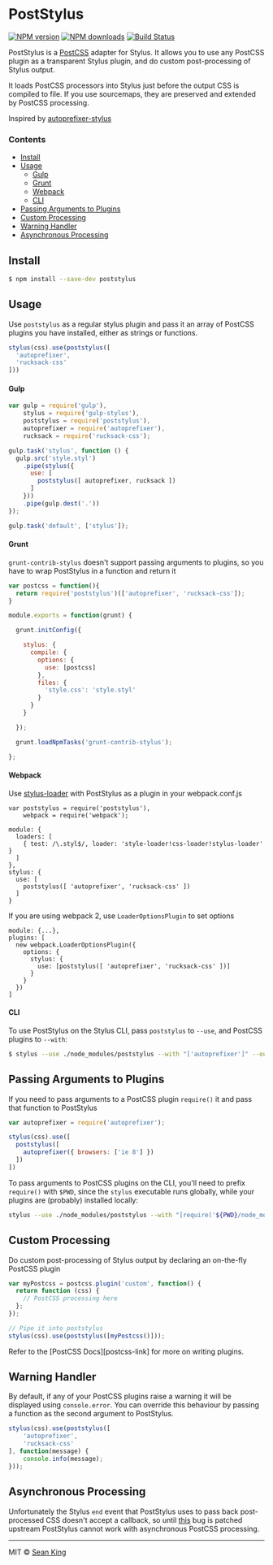 # PostStylus
[![NPM version][npm-image]][npm-url] [![NPM downloads][downloads-badge]][npm-url] [![Build Status][travis-image]][travis-url]

PostStylus is a [PostCSS][postcss] adapter for Stylus. It allows you to use any PostCSS plugin as a transparent Stylus plugin, and do custom post-processing of Stylus output.

It loads PostCSS processors into Stylus just before the output CSS is compiled to file. If you use sourcemaps, they are preserved and extended by PostCSS processing.

Inspired by [autoprefixer-stylus][autoprefixer-stylus]

### Contents

- [Install](#install)
- [Usage](#usage)
  - [Gulp](#gulp)
  - [Grunt](#grunt)
  - [Webpack](#webpack)
  - [CLI](#cli)
- [Passing Arguments to Plugins](#passing-arguments-to-plugins)
- [Custom Processing](#custom-processing)
- [Warning Handler](#warning-handler)
- [Asynchronous Processing](#asynchronous-processing)

## Install

```sh
$ npm install --save-dev poststylus
```

## Usage

Use `poststylus` as a regular stylus plugin and pass it an array of PostCSS plugins you have installed, either as strings or functions.

```js
stylus(css).use(poststylus([
  'autoprefixer',
  'rucksack-css'
]))
```

#### Gulp

```js
var gulp = require('gulp'),
    stylus = require('gulp-stylus'),
    poststylus = require('poststylus'),
    autoprefixer = require('autoprefixer'),
    rucksack = require('rucksack-css');

gulp.task('stylus', function () {
  gulp.src('style.styl')
    .pipe(stylus({
      use: [
        poststylus([ autoprefixer, rucksack ])
      ]
    }))
    .pipe(gulp.dest('.'))
});

gulp.task('default', ['stylus']);
```

#### Grunt

`grunt-contrib-stylus` doesn't support passing arguments to plugins, so you have to wrap PostStylus in a function and return it

``` js
var postcss = function(){
  return require('poststylus')(['autoprefixer', 'rucksack-css']);
}

module.exports = function(grunt) {

  grunt.initConfig({

    stylus: {
      compile: {
        options: {
          use: [postcss]
        },
        files: {
          'style.css': 'style.styl'
        }
      }
    }

  });

  grunt.loadNpmTasks('grunt-contrib-stylus');

};
```

#### Webpack

Use [stylus-loader][stylus-loader] with PostStylus as a plugin in your webpack.conf.js

```
var poststylus = require('poststylus'),
    webpack = require('webpack');

module: {
  loaders: [
    { test: /\.styl$/, loader: 'style-loader!css-loader!stylus-loader' }
  ]
},
stylus: {
  use: [
    poststylus([ 'autoprefixer', 'rucksack-css' ])
  ]
}
```

If you are using webpack 2, use `LoaderOptionsPlugin` to set options

```
module: {...},
plugins: [
  new webpack.LoaderOptionsPlugin({
    options: {
      stylus: {
        use: [poststylus([ 'autoprefixer', 'rucksack-css' ])]
      }
    }
  })
]
```

#### CLI

To use PostStylus on the Stylus CLI, pass `poststylus` to `--use`, and PostCSS plugins to `--with`:

```sh
$ stylus --use ./node_modules/poststylus --with "['autoprefixer']" --out test.css < test.styl
```

## Passing Arguments to Plugins

If you need to pass arguments to a PostCSS plugin `require()` it and pass that function to PostStylus

```js
var autoprefixer = require('autoprefixer');

stylus(css).use([
  poststylus([
    autoprefixer({ browsers: ['ie 8'] })
  ])
])
```

To pass arguments to PostCSS plugins on the CLI, you'll need to prefix `require()` with `$PWD`, since the `stylus` executable runs globally, while your plugins are (probably) installed locally:

```sh
stylus --use ./node_modules/poststylus --with "[require('${PWD}/node_modules/autoprefixer')({ browsers: ['ie 8'] })]" --out test.css < test.styl
```

## Custom Processing

Do custom post-processing of Stylus output by declaring an on-the-fly PostCSS plugin

```js
var myPostcss = postcss.plugin('custom', function() {
  return function (css) {
    // PostCSS processing here
  };
});

// Pipe it into poststylus
stylus(css).use(poststylus([myPostcss()]));
```

Refer to the [PostCSS Docs][postcss-link] for more on writing plugins.

## Warning Handler

By default, if any of your PostCSS plugins raise a warning it will be displayed using `console.error`. You can override this behaviour by passing a function as the second argument to PostStylus.

```js
stylus(css).use(poststylus([
    'autoprefixer',
    'rucksack-css'
], function(message) {
    console.info(message);
}));
```


## Asynchronous Processing

Unfortunately the Stylus `end` event that PostStylus uses to pass back post-processed CSS doesn't accept a callback, so until [this](https://github.com/stylus/stylus/issues/1698) bug is patched upstream PostStylus cannot work with asynchronous PostCSS processing.

***

MIT © [Sean King](https://twitter.com/seaneking)

[npm-image]: https://badge.fury.io/js/poststylus.svg
[npm-url]: https://npmjs.org/package/poststylus
[downloads-badge]: https://img.shields.io/npm/dm/postcss-responsive-type.svg
[travis-image]: https://travis-ci.org/seaneking/poststylus.svg?branch=master
[travis-url]: https://travis-ci.org/seaneking/poststylus
[postcss]: https://github.com/postcss/postcss
[autoprefixer-stylus]: https://github.com/jenius/autoprefixer-stylus
[stylus-loader]: https://github.com/shama/stylus-loader
